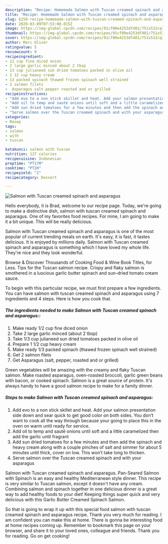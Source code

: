 ```yaml
---
description: "Recipe: Homemade Salmon with Tuscan creamed spinach and asparagus"
title: "Recipe: Homemade Salmon with Tuscan creamed spinach and asparagus"
slug: 6258-recipe-homemade-salmon-with-tuscan-creamed-spinach-and-asparagus
date: 2020-03-09T07:53:08.015Z
image: https://img-global.cpcdn.com/recipes/91cf00e4253df401/751x532cq70/salmon-with-tuscan-creamed-spinach-and-asparagus-recipe-main-photo.jpg
thumbnail: https://img-global.cpcdn.com/recipes/91cf00e4253df401/751x532cq70/salmon-with-tuscan-creamed-spinach-and-asparagus-recipe-main-photo.jpg
cover: https://img-global.cpcdn.com/recipes/91cf00e4253df401/751x532cq70/salmon-with-tuscan-creamed-spinach-and-asparagus-recipe-main-photo.jpg
author: Marc Oliver
ratingvalue: 5
reviewcount: 9
recipeingredient:
- 12 cup fine diced onion
- 2 large garlic minced about 2 tbsp
- 13 cup julianeed sun dried tomatoes packed in olive oil
- 1 12 cup heavy cream
- 13 packed spinach thawed frozen spinach well strained
- 2 salmon filets
-  Asparagus salt pepper roasted and or grilled
recipeinstructions:
- "Add evo to a non stick skillet and heat. Add your salmon presentation side down and sear quick to get good color on both sides. You don’t want to cook all the way through because your going to place this in the oven on warm until ready for service."
- "Add oil to temp and sauté onions until soft and a little caramelized then add the garlic until fragrant"
- "Add sun dried tomatoes for a few minutes and then add the spinach and heavy cream along with a couple pinches of salt and simmer for about 5 minutes until thick, cover on low. This won’t take long to thicken."
- "Serve salmon over the Tuscan creamed spinach and with your asparagus"
categories:
- Resep
tags:
- salmon
- with
- tuscan

katakunci: salmon with tuscan
nutrition: 127 calories
recipecuisine: Indonesian
preptime: "PT17M"
cooktime: "PT2H"
recipeyield: "2"
recipecategory: Dessert

---
```



![Salmon with Tuscan creamed spinach and asparagus](https://img-global.cpcdn.com/recipes/91cf00e4253df401/751x532cq70/salmon-with-tuscan-creamed-spinach-and-asparagus-recipe-main-photo.jpg)

Hello everybody, it is Brad, welcome to our recipe page. Today, we're going to make a distinctive dish, salmon with tuscan creamed spinach and asparagus. One of my favorites food recipes. For mine, I am going to make it a bit unique. This will be really delicious.

Salmon with Tuscan creamed spinach and asparagus is one of the most popular of current trending meals on earth. It's easy, it is fast, it tastes delicious. It is enjoyed by millions daily. Salmon with Tuscan creamed spinach and asparagus is something which I have loved my whole life. They're nice and they look wonderful.

Browse &amp; Discover Thousands of Cooking Food &amp; Wine Book Titles, for Less. Tips for the Tuscan salmon recipe. Crispy and flaky salmon is smothered in a luscious garlic butter spinach and sun-dried tomato cream sauce.


To begin with this particular recipe, we must first prepare a few ingredients. You can have salmon with tuscan creamed spinach and asparagus using 7 ingredients and 4 steps. Here is how you cook that.

##### The ingredients needed to make Salmon with Tuscan creamed spinach and asparagus::

1. Make ready 1/2 cup fine diced onion
1. Take 2 large garlic minced (about 2 tbsp)
1. Take 1/3 cup julianeed sun dried tomatoes packed in olive oil
1. Prepare 1 1/2 cup heavy cream
1. Make ready 1/3 packed spinach (thawed frozen spinach well strained)
1. Get 2 salmon filets
1. Get  Asparagus (salt, pepper, roasted and or grilled)


Green vegetables will be amazing with the creamy and flaky Tuscan salmon. Make roasted asparagus, oven-roasted broccoli, garlic green beans with bacon, or cooked spinach. Salmon is a great source of protein. It&#39;s always handy to have a good salmon recipe to make for a family dinner. 

##### Steps to make Salmon with Tuscan creamed spinach and asparagus:

1. Add evo to a non stick skillet and heat. Add your salmon presentation side down and sear quick to get good color on both sides. You don’t want to cook all the way through because your going to place this in the oven on warm until ready for service.
1. Add oil to temp and sauté onions until soft and a little caramelized then add the garlic until fragrant
1. Add sun dried tomatoes for a few minutes and then add the spinach and heavy cream along with a couple pinches of salt and simmer for about 5 minutes until thick, cover on low. This won’t take long to thicken.
1. Serve salmon over the Tuscan creamed spinach and with your asparagus


Salmon with Tuscan creamed spinach and asparagus. Pan-Seared Salmon with Spinach is an easy and healthy Mediterranean style dinner. This recipe is very similar to Tuscan salmon, except it doesn&#39;t have any cream. Combining salmon and spinach together in one delicious dinner is a great way to add healthy foods to your diet! Keeping things super quick and very delicious with this Garlic Butter Creamed Spinach Salmon. 

So that is going to wrap it up with this special food salmon with tuscan creamed spinach and asparagus recipe. Thank you very much for reading. I am confident you can make this at home. There is gonna be interesting food at home recipes coming up. Remember to bookmark this page on your browser, and share it to your loved ones, colleague and friends. Thank you for reading. Go on get cooking!
